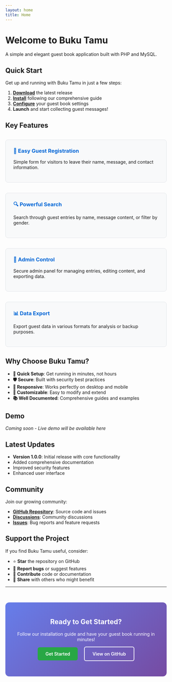 ```yaml
---
layout: home
title: Home
---
```


# Welcome to Buku Tamu

A simple and elegant guest book application built with PHP and MySQL.

## Quick Start

Get up and running with Buku Tamu in just a few steps:

1. **[Download](https://github.com/arifbdarsono/buku-tamu/archive/main.zip)** the latest release
2. **[Install](/installation/)** following our comprehensive guide
3. **[Configure](/usage/)** your guest book settings
4. **Launch** and start collecting guest messages!

## Key Features

<div class="feature-grid">
  <div class="feature">
    <h3>📝 Easy Guest Registration</h3>
    <p>Simple form for visitors to leave their name, message, and contact information.</p>
  </div>
  
  <div class="feature">
    <h3>🔍 Powerful Search</h3>
    <p>Search through guest entries by name, message content, or filter by gender.</p>
  </div>
  
  <div class="feature">
    <h3>🔐 Admin Control</h3>
    <p>Secure admin panel for managing entries, editing content, and exporting data.</p>
  </div>
  
  <div class="feature">
    <h3>📊 Data Export</h3>
    <p>Export guest data in various formats for analysis or backup purposes.</p>
  </div>
</div>

## Why Choose Buku Tamu?

- **🚀 Quick Setup**: Get running in minutes, not hours
- **🛡️ Secure**: Built with security best practices
- **📱 Responsive**: Works perfectly on desktop and mobile
- **🔧 Customizable**: Easy to modify and extend
- **📚 Well Documented**: Comprehensive guides and examples

## Demo

*Coming soon - Live demo will be available here*

## Latest Updates

- **Version 1.0.0**: Initial release with core functionality
- Added comprehensive documentation
- Improved security features
- Enhanced user interface

## Community

Join our growing community:

- **[GitHub Repository](https://github.com/arifbdarsono/buku-tamu)**: Source code and issues
- **[Discussions](https://github.com/arifbdarsono/buku-tamu/discussions)**: Community discussions
- **[Issues](https://github.com/arifbdarsono/buku-tamu/issues)**: Bug reports and feature requests

## Support the Project

If you find Buku Tamu useful, consider:

- ⭐ **Star** the repository on GitHub
- 🐛 **Report bugs** or suggest features
- 🤝 **Contribute** code or documentation
- 📢 **Share** with others who might benefit

---

<div class="cta-section">
  <h2>Ready to Get Started?</h2>
  <p>Follow our installation guide and have your guest book running in minutes!</p>
  <a href="/installation/" class="btn btn-primary">Get Started</a>
  <a href="https://github.com/arifbdarsono/buku-tamu" class="btn btn-secondary">View on GitHub</a>
</div>

<style>
.feature-grid {
  display: grid;
  grid-template-columns: repeat(auto-fit, minmax(250px, 1fr));
  gap: 2rem;
  margin: 2rem 0;
}

.feature {
  padding: 1.5rem;
  border: 1px solid #e1e4e8;
  border-radius: 8px;
  background: #f8f9fa;
}

.feature h3 {
  margin-top: 0;
  color: #0366d6;
}

.cta-section {
  text-align: center;
  padding: 3rem 2rem;
  background: linear-gradient(135deg, #667eea 0%, #764ba2 100%);
  color: white;
  border-radius: 12px;
  margin: 3rem 0;
}

.cta-section h2 {
  margin-top: 0;
}

.btn {
  display: inline-block;
  padding: 12px 24px;
  margin: 0 8px;
  text-decoration: none;
  border-radius: 6px;
  font-weight: 600;
  transition: all 0.3s ease;
}

.btn-primary {
  background: #28a745;
  color: white;
}

.btn-primary:hover {
  background: #218838;
  color: white;
}

.btn-secondary {
  background: transparent;
  color: white;
  border: 2px solid white;
}

.btn-secondary:hover {
  background: white;
  color: #667eea;
}
</style>